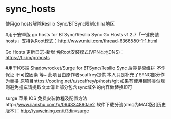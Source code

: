 # sync_hosts


使用go hosts解除Resilio Sync/BTSync限制china地区





#用于安卓版 go hosts  for  BTSync/Resilio Sync
Go Hosts v1.2.7「一键安装hosts」支持免Root模式：http://www.miui.com/thread-6366550-1-1.html

Go Hosts 更新日志-新增 免Root安装模式(VPN本地DNS)：https://fir.im/gohosts


#用于IOS端 Shadowrocket/Surge  for  BTSync/Resilio Sync
后期是否维护 不作保证 不可控因素 等~
此项目由原作者scaffrey提供 本人只是补充了SYNC部分作为替换 原项目https://coding.net/u/scaffrey/p/hosts/git
如果有使用相同类似规则避免撞车请提取文本偏上部分包含sync域名的内容做替换即可

surge 苹果 IOS 免费安装教程及配置方法http://www.jianshu.com/p/064334890ae2
软件下载分流(dmg为MAC版)[历史版本]：http://yuweining.cn/t/?dir=surge









